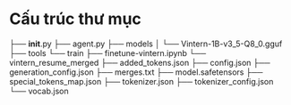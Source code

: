 # Cấu trúc thư mục

├── __init__.py
├── agent.py
├── models
│   └── Vintern-1B-v3_5-Q8_0.gguf
├── tools
└── train
    ├── finetune-vintern.ipynb
    └── vintern_resume_merged
        ├── added_tokens.json
        ├── config.json
        ├── generation_config.json
        ├── merges.txt
        ├── model.safetensors
        ├── special_tokens_map.json
        ├── tokenizer.json
        ├── tokenizer_config.json
        └── vocab.json